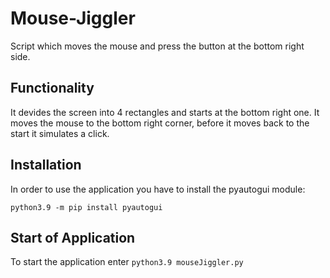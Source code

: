 # Mouse-Jiggler

Script which moves the mouse and press the button at the bottom right side.

## Functionality

It devides the screen into 4 rectangles and starts at the bottom right one. It moves the mouse to the bottom right corner, before it moves back to the start it simulates a click.

## Installation

In order to use the application you have to install the pyautogui module:

`python3.9 -m pip install pyautogui`

## Start of Application

To start the application enter `python3.9 mouseJiggler.py`

